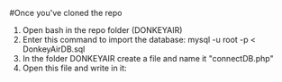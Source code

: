 #Once you've cloned the repo
1. Open bash in the repo folder (DONKEYAIR) 
2. Enter this command to import the database: mysql -u root -p < DonkeyAirDB.sql 
3. In the folder DONKEYAIR create a file and name it "connectDB.php"
4. Open this file and write in it:
<?php
define('DSN', 'mysql:host=localhost;dbname=donkeyAirDB');
define('USER', 'root');
define('PASS', '');
$pdo = new \PDO(DSN, USER, PASS);
5. If you connect with another user to the database, replace 'root' by 'yourusername', 
also if you have a password replace '' with 'yourpassword'